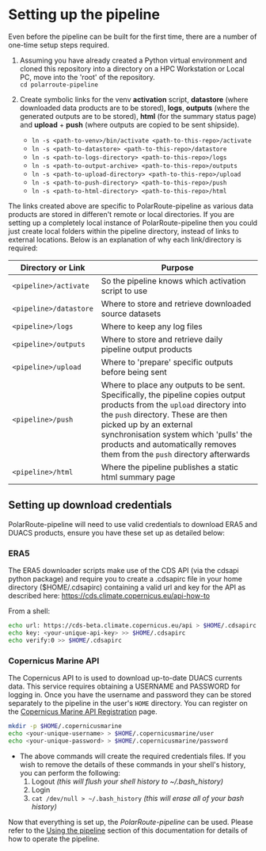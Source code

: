 # Setting up the pipeline

Even before the pipeline can be built for the first time, there are a number of one-time setup steps required.

1. Assuming you have already created a Python virtual environment and cloned this repository into a directory on a HPC Workstation or Local PC, move into the 'root' of the repository.  
`cd polarroute-pipeline`  

2. Create symbolic links for the venv **activation** script, **datastore** (where downloaded data products are to be stored), **logs**,  **outputs** (where the generated outputs are to be stored), **html** (for the summary status page) and **upload** + **push** (where outputs are copied to be sent shipside).
    - `ln -s <path-to-venv>/bin/activate <path-to-this-repo>/activate`
    - `ln -s <path-to-datastore> <path-to-this-repo>/datastore`
    - `ln -s <path-to-logs-directory> <path-to-this-repo>/logs`
    - `ln -s <path-to-output-archive> <path-to-this-repo>/outputs`
    - `ln -s <path-to-upload-directory> <path-to-this-repo>/upload`
    - `ln -s <path-to-push-directory> <path-to-this-repo>/push`
    - `ln -s <path-to-html-directory> <path-to-this-repo>/html`  

The links created above are specific to PolarRoute-pipeline as various data products are stored in differen't remote or local directories. If you are setting up a completely local instance of PolarRoute-pipeline then you could just create local folders within the pipeline directory, instead of links to external locations. Below is an explanation of why each link/directory is required:  

| Directory or Link | Purpose |
|--|--|
| `<pipeline>/activate` | So the pipeline knows which activation script to use |
| `<pipeline>/datastore` | Where to store and retrieve downloaded source datasets |
| `<pipeline>/logs` | Where to keep any log files |
| `<pipeline>/outputs` | Where to store and retrieve daily pipeline output products |
| `<pipeline>/upload` | Where to 'prepare' specific outputs before being sent |
| `<pipeline>/push` | Where to place any outputs to be sent. Specifically, the pipeline copies output products from the `upload` directory into the `push` directory. These are then picked up by an external synchronisation system which 'pulls' the products and automatically removes them from the `push` directory afterwards |
| `<pipeline>/html` | Where the pipeline publishes a static html summary page |

## Setting up download credentials
PolarRoute-pipeline will need to use valid credentials to download ERA5 and DUACS products, ensure you have these set up as detailed below:

### ERA5
The ERA5 downloader scripts make use of the CDS API (via the cdsapi python package) and require you to create a .cdsapirc file in your home directory ($HOME/.cdsapirc) containing a valid url and key for the API as described here: https://cds.climate.copernicus.eu/api-how-to  

From a shell:
``` bash
echo url: https://cds-beta.climate.copernicus.eu/api > $HOME/.cdsapirc
echo key: <your-unique-api-key> >> $HOME/.cdsapirc
echo verify:0 >> $HOME/.cdsapirc
```

### Copernicus Marine API
The Copernicus API to is used to download up-to-date DUACS currents data. This service requires obtaining a USERNAME and PASSWORD for logging in. Once you have the username and password they can be stored separately to the pipeline in the user's `HOME` directory. You can register on the [Copernicus Marine API Registration](https://data.marine.copernicus.eu/register) page.
``` bash
mkdir -p $HOME/.copernicusmarine
echo <your-unique-username> > $HOME/.copernicusmarine/user
echo <your-unique-password> > $HOME/.copernicusmarine/password
```
 - The above commands will create the required credentials files. If you wish to remove the details of these commands in your shell's history, you can perform the following:  
   1. Logout *(this will flush your shell history to ~/.bash_history)*
   1. Login
   1. ` cat /dev/null > ~/.bash_history ` *(this will erase all of your bash history)*

Now that everything is set up, the *PolarRoute-pipeline* can be used. Please refer to the [Using the pipeline](using.md) section of this documentation for details of how to operate the pipeline.